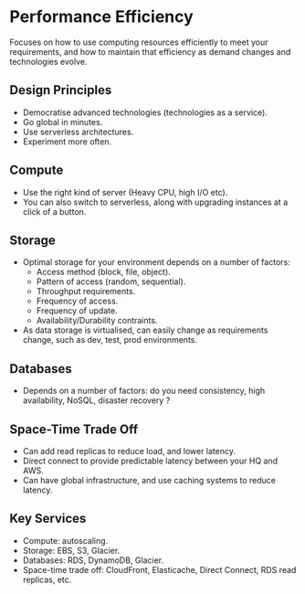 # Performance Efficiency
Focuses on how to use computing resources efficiently to meet your requirements, and how to maintain that efficiency as demand changes and technologies evolve. 
## Design Principles 
- Democratise advanced technologies (technologies as a service). 
- Go global in minutes. 
- Use serverless architectures. 
- Experiment more often. 
## Compute
- Use the right kind of server (Heavy CPU, high I/O etc).
- You can also switch to serverless, along with upgrading instances at a click of a button. 
## Storage
- Optimal storage for your environment depends on a number of factors: 
    - Access method (block, file, object).
    - Pattern of access (random, sequential). 
    - Throughput requirements. 
    - Frequency of access. 
    - Frequency of update. 
    - Availability/Durability contraints. 
- As data storage is virtualised, can easily change as requirements change, such as dev, test, prod environments. 
## Databases 
- Depends on a number of factors: do you need consistency, high availability, NoSQL, disaster recovery ? 
## Space-Time Trade Off
- Can add read replicas to reduce load, and lower latency. 
- Direct connect to provide predictable latency between your HQ and AWS.
- Can have global infrastructure, and use caching systems to reduce latency. 
## Key Services
- Compute: autoscaling. 
- Storage: EBS, S3, Glacier. 
- Databases: RDS, DynamoDB, Glacier. 
- Space-time trade off: CloudFront, Elasticache, Direct Connect, RDS read replicas, etc. 